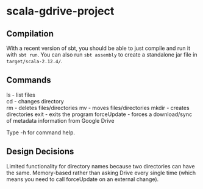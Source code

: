 # scala-gdrive-project

## Compilation

With a recent version of sbt, you should be able to just compile and run it with `sbt run`. You can also run `sbt assembly` to create a standalone jar file in `target/scala-2.12.4/`.

## Commands

ls - list files  
cd - changes directory  
rm - deletes files/directories
mv - moves files/directories
mkdir - creates directories
exit - exits the program
forceUpdate - forces a download/sync of metadata information from Google Drive

Type <command> -h for command help.

## Design Decisions

Limited functionality for directory names because two directories can have the same. 
Memory-based rather than asking Drive every single time (which means you need to call forceUpdate on an external change).
